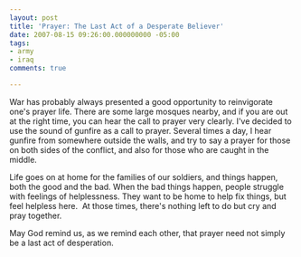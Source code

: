 ```yaml
---
layout: post
title: 'Prayer: The Last Act of a Desperate Believer'
date: 2007-08-15 09:26:00.000000000 -05:00
tags:
- army
- iraq 
comments: true

---
```

<p>War has probably always presented a good opportunity to reinvigorate one's prayer life. There are some large mosques nearby, and if you are out at the right time, you can hear the call to prayer very clearly. I've decided to use the sound of gunfire as a call to prayer. Several times a day, I hear gunfire from somewhere outside the walls, and try to say a prayer for those on both sides of the conflict, and also for those who are caught in the middle.</p>
<p>Life goes on at home for the families of our soldiers, and things happen, both the good and the bad. When the bad things happen, people struggle with feelings of helplessness. They want to be home to help fix things, but feel helpless here.  At those times, there's nothing left to do but cry and pray together.</p>
<p>May God remind us, as we remind each other, that prayer need not simply be a last act of desperation.</p>
